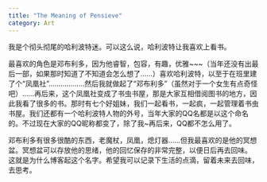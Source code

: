 ```yaml
---
title: "The Meaning of Pensieve"
category: Art
---
```


我是个彻头彻尾的哈利波特迷。可以这么说，哈利波特让我喜欢上看书。

最喜欢的角色是邓布利多，因为他睿智，包容，有趣，优雅~~~（当年还没有出最后一部，如果那时知道了不知道会怎么想了……）喜欢哈利波特，以至于在班里建了个“凤凰社”………………然后我就做起了“邓布利多”（虽然对于一个女生有点奇怪吧）……再后来，这个凤凰社变成了书虫书屋，那是大家互相借阅图书的地方，因此我看了很多的书。那时有七个好姐妹，我们一起看书，一起疯，一起管理着书虫书屋。我们还都有一个哈利波特人物的外号，当年大家的QQ名都是以这个命名的。不过现在大家的QQ昵称都变了，除了我~再后来，QQ都不怎么用了。

邓布利多有很多很酷的东西，老魔杖，凤凰，熄灯器……但我最喜欢的是他的冥想盆。冥想盆可以存放他的思绪，他的回忆保存的非常完整，以便日后再去回味。
这就是为什么博客起这个名字。希望我可以记录下生活的点滴，留着未来去回味，去思考。